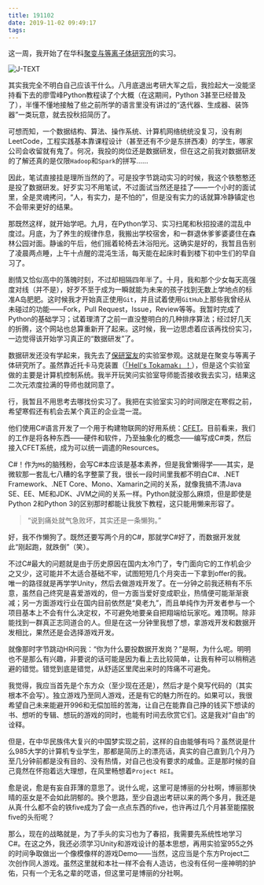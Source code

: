 ```yaml
---
title: 191102
date: 2019-11-02 09:49:17
tags:
---
```


这一周，我开始了在华科[聚变与等离子体研究所](http://ifpr.hust.edu.cn/)的实习。

![J-TEXT](https://raw.githubusercontent.com/Macyrate/Macyrate.github.io/photo/J-TEXT.jpg)

其实我完全不明白自己应该干什么。八月底退出考研大军之后，我捡起大一没能坚持看下去的廖雪峰Python教程读了个大概（在这期间，Python 3甚至已经普及了），半懂不懂地接触了些之前所学的语言里没有讲过的“迭代器、生成器、装饰器”一类玩意，就去投秋招简历了。

可想而知，一个数据结构、算法、操作系统、计算机网络统统没复习，没有刷LeetCode，工程实践基本靠课程设计（甚至还有不少是东拼西凑）的学生，哪家公司会收留就有鬼了。何况，我投的岗位还是数据研发，但在这之前我对数据研发的了解还真的是仅限`Hadoop`和`Spark`的拼写……

因此，笔试直接挂是理所当然的了。可是投字节跳动实习的时候，我这个铁憨憨还是投了数据研发。好歹实习不用笔试，不过面试当然还是挂了——一个小时的面试里，全是灵魂拷问，“人，有实力，是不怕的”，但是没有实力的话就算冷静镇定也不会带来更好的结果。

<!-- more -->

那既然这样，就开始学吧。九月，在Python学习、实习扫尾和秋招投递的混乱中度过。月底，为了养生的规律作息，我搬出学校宿舍，和一群退休爹爹婆婆住在森林公园对面。静谧的午后，他们摇着轮椅去沐浴阳光。这确实是好的，我暂且告别了凌晨两点睡，上午十点醒的混沌生活，每天能在起床时看到楼下初中生们的早自习了。

剧情又恰似高中的落魄时刻，不过却相隔四年半了。十月，我和那个少女每天高强度对线（并不是），好歹不至于成为一瞬就能为未来的孩子找到无数上学地点的标准A岛肥肥。这时候我才开始真正使用`Git`，并且试着使用`GitHub`上那些我曾经从未碰过的功能——Fork，Pull Request，Issue，Review等等。我暂时完成了Python的基础学习；试着理清了之前一直没整明白的几种排序算法；经过好几天的折腾，这个网站也总算重新开了起来。这时候，我一边思虑着应该再找份实习，一边觉得该开始学习真正的“数据研发”了。

数据研发还没有学起来，我先去了[保研室友](https://github.com/RichardoML)的实验室参观。这就是在聚变与等离子体研究所了。虽然靠近托卡马克装置（[「Hell's Tokamak」！](https://thwiki.cc/地狱极乐熔毁)），但是这个实验室做的主要是计算机控制系统。我半开玩笑问实验室导师能否接收我去实习，结果这二次元浓度拉满的导师也就同意了。

行，我暂且不用思考去哪找份实习了。我把在实验室实习的时间限定在寒假之前，希望寒假还有机会去某个真正的企业混一混。

他们使用C#语言开发了一个用于构建物联网的好用系统：[CFET](https://github.com/jtext-103/CFET2Core)。目前看来，我们的工作是将各种东西——硬件和软件，乃至抽象化的概念——编写成C#类，然后接入CFET系统，成为可以统一调遣的Resources。

C#！作为`M$`的脑残粉，会写C#本应该是基本素养，但是我曾懒得学——其实，是微软那一套乱七八糟的名字整蒙了我，很长一段时间里我都不明白C#、.NET Framework、.NET Core、Mono、Xamarin之间的关系，就像我搞不清Java SE、EE、ME和JDK、JVM之间的关系一样。Python就没那么麻烦，但是即使是Python 2和Python 3的区别那时都能让我放下教程，这只能用懒来形容了。

> “说到痛处就气急败坏，其实还是一条懒狗。”

好，我不作懒狗了。既然还要写两个月的C#，那就学C#好了，而数据开发就此“刚起跑，就跌倒”（笑）。

不过C#最大的问题就是由于历史原因在国内太冷门了，专门面向它的工作机会少之又少，这可能并不太适合基础不牢，试图短短几个月突击一下拿到offer的我。唯一的路径就是再学学Unity，然后去做游戏开发了。在一分钟之前我还稍有不乐意，虽然自己终究是喜爱游戏的，但一方面当爱好变成职业，热情便可能渐渐衰减；另一方面游戏行业在国内目前依然是“臭老九”，而且单纯作为开发者参与一个项目基本上不会有什么决定权，不可避免地要亲自把翔端给玩家吃。难顶啊。除非能找到一群真正志同道合的人。但是在这一分钟里我想了想，拿游戏开发和数据开发相比，果然还是会选择游戏开发。

就像那时字节跳动HR问我：“你为什么要投数据开发岗？”是啊，为什么呢。明明也不是那么有兴趣，非要说的话可能是因为看上去比较简单，让我有种可以稍稍逃避的错觉。错觉到底是错觉，从舒适区里爬出来时的阵痛不可避免。

我觉得，我应当首先是个东方众（至少现在还是），然后才是个臭写代码的（其实根本不会写）。独立游戏乃至同人游戏，还是有它的魅力所在的。如果可以，我很希望自己未来能避开996和无偿加班的苦海，让自己在能靠自己挣的钱买下想读的书、想听的专辑、想玩的游戏的同时，也能有时间去欣赏它们。这是我对“自由”的诠释。

但是，在中华民族伟大复兴的中国梦实现之前，这样的自由能够有吗？虽然说是什么985大学的计算机专业学生，那都是简历上的漂亮话，真实的自己直到几个月乃至几分钟前都是没有目的、没有热情，对自己也没有要求的咸鱼。正是那时候的自己竟然在怀抱着远大理想，在风里畅想着`Project REI`。

愈是说，愈是有妄自菲薄的意思了。说什么呢，这里可是博丽的分社啊，博丽那快晴的巫女是不会如此阴郁的。换个思路，至少自退出考研以来的两个多月，我还是从真·什么都不会的铁five成为了会一点点东西的five，也许再过几个月甚至能摆脱five的头衔呢？

那么，现在的战略就是，为了手头的实习也为了春招，我需要先系统性地学习C#。在这之外，我还必须学习Unity和游戏设计的基本思想，再用实验室955之外的时间争取做出一个像模像样的游戏Demo——当然，这应当是个东方Project二次创作同人游戏。虽然这里就和本社一样不会有人造访，也没有任何一座神明的护佑，只有一个无名之辈的呓语，但这里可是博丽的分社啊。
